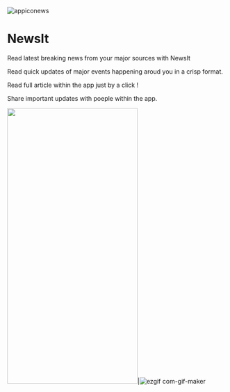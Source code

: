![appiconews](https://user-images.githubusercontent.com/55880923/118514630-49e6dd00-b752-11eb-929a-47d5782cc53e.png)


# NewsIt

Read latest breaking news from your major sources with NewsIt

Read quick updates of major events happening aroud you in a crisp format.

Read full article within the app just by a click !

Share important updates with poeple within the app.

<img src="https://user-images.githubusercontent.com/55880923/118513048-f2943d00-b750-11eb-8b3e-f69cf734d8ae.jpg" width="300" height="634">|![ezgif com-gif-maker](https://user-images.githubusercontent.com/55880923/118514000-cd53fe80-b751-11eb-95ad-e6b12e5e43bb.gif)
